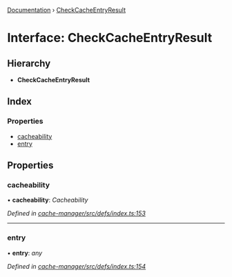 [Documentation](../README.md) › [CheckCacheEntryResult](checkcacheentryresult.md)

# Interface: CheckCacheEntryResult

## Hierarchy

* **CheckCacheEntryResult**

## Index

### Properties

* [cacheability](checkcacheentryresult.md#cacheability)
* [entry](checkcacheentryresult.md#entry)

## Properties

###  cacheability

• **cacheability**: *Cacheability*

*Defined in [cache-manager/src/defs/index.ts:153](https://github.com/badbatch/graphql-box/blob/6a2398d/packages/cache-manager/src/defs/index.ts#L153)*

___

###  entry

• **entry**: *any*

*Defined in [cache-manager/src/defs/index.ts:154](https://github.com/badbatch/graphql-box/blob/6a2398d/packages/cache-manager/src/defs/index.ts#L154)*
